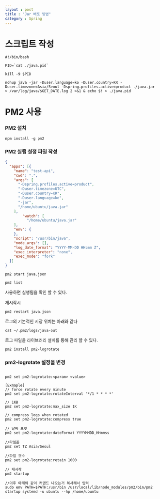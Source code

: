 ```yaml
---
layout : post
title : "Jar 배포 방법"
category : Spring
---
```

# 스크립트 작성
```shell
#!/bin/bash

PID=`cat ./java.pid`

kill -9 $PID

nohup java -jar -Duser.language=ko -Duser.country=KR -Duser.timezone=Asia/Seoul -Dspring.profiles.active=product ./java.jar > /var/log/java/$GET_DATE.log 2 >&1 & echo $! > ./java.pid
```

# PM2 사용

### PM2 설치
```shell
npm install -g pm2
```

### PM2 실행 설정 파일 작성
```json
{
  "apps": [{
    "name": "test-api",
    "cwd": ".",
    "args": [
	  "-Dspring.profiles.active=product",
	  "-Duser.timezone=UTC",
	  "-Duser.country=KR",
	  "-Duser.language=ko",
      "-jar",
      "/home/ubuntu/java.jar"
    ],
		"watch": [
		  "/home/ubuntu/java.jar"
    ],
    "env": {
    },
    "script": "/usr/bin/java",
    "node_args": [],
    "log_date_format": "YYYY-MM-DD HH:mm Z",
    "exec_interpreter": "none",
    "exec_mode": "fork"
  }]
}
```
```shell
pm2 start java.json
```

```shell
pm2 list
```

사용하면 실행됨을 확인 할 수 있다.

재시작시

```shell
pm2 restart java.json
```

로그의 기본적인 저장 위치는 아래와 같다

```shell
cat ~/.pm2/logs/java-out
```

로그 파일을 라이브러리 설치를 통해 관리 할 수 있다.

```shell
pm2 install pm2-logrotate
```

### pm2-logrotate 설정을 변경
```shell

pm2 set pm2-logrotate:<param> <value>

[Exmaple]
// force rotate every minute
pm2 set pm2-logrotate:rotateInterval '*/1 * * * *'

// 1KB
pm2 set pm2-logrotate:max_size 1K 

// compress logs when rotated
pm2 set pm2-logrotate:compress true

// 날짜 포맷
pm2 set pm2-logrotate:dateFormat YYYYMMDD_HHmmss

//타임존
pm2 set TZ Asia/Seoul

//파일 갯수
pm2 set pm2-logrotate:retain 1000

// 재시작
pm2 startup

//이후 아래와 같이 커맨드 나오는거 복사해서 입력
sudo env PATH=$PATH:/usr/bin /usr/local/lib/node_modules/pm2/bin/pm2 startup systemd -u ubuntu --hp /home/ubuntu
```
